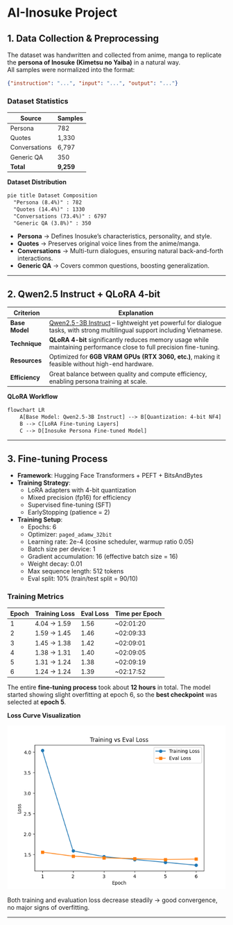 # AI-Inosuke Project

## 1. Data Collection & Preprocessing

The dataset was handwritten and collected from anime, manga to replicate the **persona of Inosuke (Kimetsu no Yaiba)** in a natural way.  
All samples were normalized into the format:

```json
{"instruction": "...", "input": "...", "output": "..."}
```

### Dataset Statistics

| Source          | Samples |
|-----------------|---------|
| Persona         | 782     |
| Quotes          | 1,330   |
| Conversations   | 6,797   |
| Generic QA      | 350     |
| **Total**       | **9,259** |

**Dataset Distribution**

```mermaid
pie title Dataset Composition
  "Persona (8.4%)" : 782
  "Quotes (14.4%)" : 1330
  "Conversations (73.4%)" : 6797
  "Generic QA (3.8%)" : 350
```

- **Persona** → Defines Inosuke’s characteristics, personality, and style.  
- **Quotes** → Preserves original voice lines from the anime/manga.  
- **Conversations** → Multi-turn dialogues, ensuring natural back-and-forth interactions.  
- **Generic QA** → Covers common questions, boosting generalization.  

---

## 2. Qwen2.5 Instruct + QLoRA 4-bit

| Criterion | Explanation |
|-----------|-------------|
| **Base Model** | [Qwen2.5-3B Instruct](https://huggingface.co/Qwen/Qwen2.5-3B-Instruct) – lightweight yet powerful for dialogue tasks, with strong multilingual support including Vietnamese. |
| **Technique** | **QLoRA 4-bit** significantly reduces memory usage while maintaining performance close to full precision fine-tuning. |
| **Resources** | Optimized for **6GB VRAM GPUs (RTX 3060, etc.)**, making it feasible without high-end hardware. |
| **Efficiency** | Great balance between quality and compute efficiency, enabling persona training at scale. |

**QLoRA Workflow**

```mermaid
flowchart LR
    A[Base Model: Qwen2.5-3B Instruct] --> B[Quantization: 4-bit NF4]
    B --> C[LoRA Fine-tuning Layers]
    C --> D[Inosuke Persona Fine-tuned Model]
```

---

## 3. Fine-tuning Process

- **Framework**: Hugging Face Transformers + PEFT + BitsAndBytes  
- **Training Strategy**:  
  - LoRA adapters with 4-bit quantization  
  - Mixed precision (fp16) for efficiency  
  - Supervised fine-tuning (SFT)  
  - EarlyStopping (patience = 2)  
- **Training Setup**:
  - Epochs: 6  
  - Optimizer: `paged_adamw_32bit`  
  - Learning rate: 2e-4 (cosine scheduler, warmup ratio 0.05)  
  - Batch size per device: 1  
  - Gradient accumulation: 16 (effective batch size = 16)  
  - Weight decay: 0.01  
  - Max sequence length: 512 tokens  
  - Eval split: 10% (train/test split = 90/10)  

### Training Metrics

| Epoch | Training Loss | Eval Loss | Time per Epoch |
|-------|---------------|-----------|----------------|
| 1     | 4.04 → 1.59   | 1.56      | ~02:01:20      |
| 2     | 1.59 → 1.45   | 1.46      | ~02:09:33      |
| 3     | 1.45 → 1.38   | 1.42      | ~02:09:01      |
| 4     | 1.38 → 1.31   | 1.40      | ~02:09:05      |
| 5     | 1.31 → 1.24   | 1.38      | ~02:09:19      |
| 6     | 1.24 → 1.24   | 1.39      | ~02:17:52      |

The entire **fine-tuning process** took about **12 hours** in total.
The model started showing slight overfitting at epoch 6, so the **best checkpoint** was selected at **epoch 5**.

**Loss Curve Visualization**

![Loss Curve](loss_curve.png)

Both training and evaluation loss decrease steadily → good convergence, no major signs of overfitting.   

---
